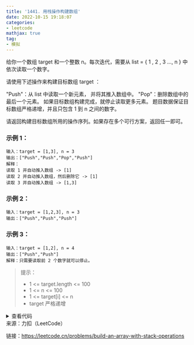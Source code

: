 ```yaml
---
title: '1441. 用栈操作构建数组'
date: 2022-10-15 19:18:07
categories:
- leetcode
mathjax: true
tag:
- 模拟
---
```


给你一个数组 target 和一个整数 n。每次迭代，需要从  list = { 1 , 2 , 3 ..., n } 中依次读取一个数字。

请使用下述操作来构建目标数组 target ：

"Push"：从 list 中读取一个新元素， 并将其推入数组中。
"Pop"：删除数组中的最后一个元素。
如果目标数组构建完成，就停止读取更多元素。
题目数据保证目标数组严格递增，并且只包含 1 到 n 之间的数字。

请返回构建目标数组所用的操作序列。如果存在多个可行方案，返回任一即可。

 

### 示例 1：
```
输入：target = [1,3], n = 3
输出：["Push","Push","Pop","Push"]
解释： 
读取 1 并自动推入数组 -> [1]
读取 2 并自动推入数组，然后删除它 -> [1]
读取 3 并自动推入数组 -> [1,3]
```
### 示例 2：
```
输入：target = [1,2,3], n = 3
输出：["Push","Push","Push"]
```
### 示例 3：
```
输入：target = [1,2], n = 4
输出：["Push","Push"]
解释：只需要读取前 2 个数字就可以停止。
```

> 提示：
>
> - 1 <= target.length <= 100
> - 1 <= n <= 100
> - 1 <= target[i] <= n
> - target 严格递增

<details><summary>查看代码</summary><pre><code>
class Solution {
public:
    vector<string> buildArray(vector<int>& target, int n) {
        vector<string> ans;
        int j = 1;
        for (auto val : target) {
            while (j < val) {
                ans.push_back("Push");
                ans.push_back("Pop");
                j++;
            }
            ans.push_back("Push");
            j++;
        }
        return ans;
    }
};
</code></pre></details>
来源：力扣（LeetCode）

链接：https://leetcode.cn/problems/build-an-array-with-stack-operations